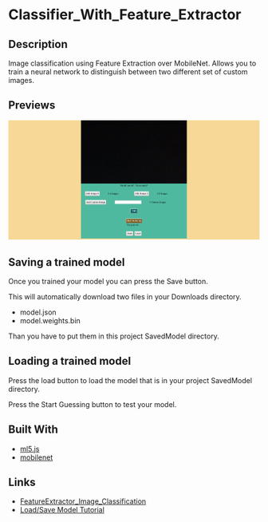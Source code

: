 # Classifier_With_Feature_Extractor

## Description
Image classification using Feature Extraction over MobileNet. Allows you to train a neural network to distinguish between two different set of custom images.

## Previews
![Capture1](docs/preview/Capture1.PNG?raw=true "Capture1")     

## Saving a trained model
Once you trained your model you can press the Save button.

This will automatically download two files in your Downloads directory.

- model.json
- model.weights.bin

Than you have to put them in this project SavedModel directory.

## Loading a trained model
Press the load button to load the model that is in your project SavedModel directory.

Press the Start Guessing button to test your model.

## Built With
- [ml5.js](https://ml5js.org/)
- [mobilenet](https://ai.googleblog.com/2017/06/mobilenets-open-source-models-for.html)

## Links
- [FeatureExtractor_Image_Classification](https://github.com/ml5js/ml5-examples/tree/master/javascript/FeatureExtractor_Image_Classification)
- [Load/Save Model Tutorial](https://youtu.be/eU7gIy3xV30)
